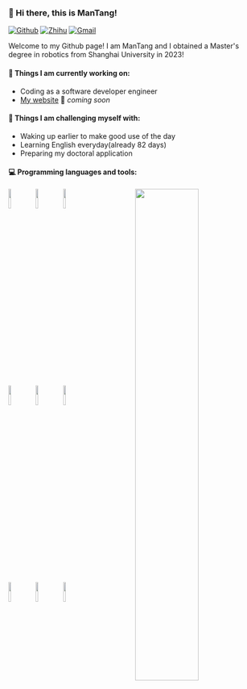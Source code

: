 ### 👋 Hi there, this is ManTang!

<!--
**ManTang034/ManTang034** is a ✨ _special_ ✨ repository because its `README.md` (this file) appears on your GitHub profile.

Here are some ideas to get you started:

- 🔭 I’m currently working on ...
- 🌱 I’m currently learning ...
- 👯 I’m looking to collaborate on ...
- 🤔 I’m looking for help with ...
- 💬 Ask me about ...
- 📫 How to reach me: ...
- 😄 Pronouns: ...
- ⚡ Fun fact: ...
<div align="center"> <img src="https://github-readme-stats.vercel.app/api/top-langs/?username=ManTang034" /> </div>
<div align="center"> <img src="https://github-readme-stats.vercel.app/api?username=ManTang034&show_icons=true&theme=tokyonight" /> </div>
-->
 
[![Github](https://img.shields.io/badge/-Github-000?style=flat&logo=Github&logoColor=white)](https://github.com/ManTang034)
[![Zhihu](https://img.shields.io/badge/-Zhihu-blue?style=flat&logo=Zhihu&logoColor=white)](https://www.zhihu.com/people/coeus-45/)
[![Gmail](https://img.shields.io/badge/-Gmail-c14438?style=flat&logo=Gmail&logoColor=white)](mailto:ManTang034@gmail.com)
 
Welcome to my Github page! I am ManTang and I obtained a Master's degree in robotics from Shanghai University in 2023!  
 
<!-- <img align="right" alt="img" src="https://github.com/FernandoRoldan93/FernandoRoldan93/blob/master/cover_image.jpg" width="50%" height="auto" /> -->
 
 
#### 🌱 Things I am currently working on: 
- Coding as a software developer engineer
- [My website](https://mantang034.github.io/) 🚀 *coming soon*
 
#### :muscle: Things I am challenging myself with:
- Waking up earlier to make good use of the day
- Learning English everyday(already 82 days)
- Preparing my doctoral application
 
#### :computer: Programming languages and tools: 
<p>
	<img width="50%" align="right" src="https://github-readme-stats.vercel.app/api?username=ManTang034&show_icons=true&hide_border=true" />
 
<code><img width="10%" src="https://www.vectorlogo.zone/logos/python/python-ar21.svg"></code>
<code><img width="10%" src="https://www.vectorlogo.zone/logos/java/java-ar21.svg"></code>
<code><img width="10%" src="https://www.vectorlogo.zone/logos/ubuntu/ubuntu-ar21.svg"></code>
<br />
<code><img width="10%" src="https://www.vectorlogo.zone/logos/docker/docker-ar21.svg"></code>
<code><img width="10%" src="https://www.vectorlogo.zone/logos/mysql/mysql-ar21.svg"></code>
<code><img width="10%" src="https://www.vectorlogo.zone/logos/git-scm/git-scm-ar21.svg"></code>
<br />
<code><img width="10%" src="https://www.vectorlogo.zone/logos/qtio/qtio-ar21.svg"></code>
<code><img width="10%" src="https://www.vectorlogo.zone/logos/apache_hadoop/apache_hadoop-ar21.svg"></code>
<code><img width="10%" src="https://www.vectorlogo.zone/logos/atlassian_jira/atlassian_jira-ar21.svg"></code>
</p>
 
<!--
<sub>Credits to: <br/>[IreneHerrerart](https://www.artstation.com/ireneherrera) for the wonderfull [picture](https://github.com/FernandoRoldan93/FernandoRoldan93/blob/master/cover_image.jpg)</sub>
-->
